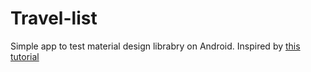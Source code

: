 # Travel-list
Simple app to test material design librabry on Android.
Inspired by [this tutorial](http://www.raywenderlich.com/103367/material-design)
